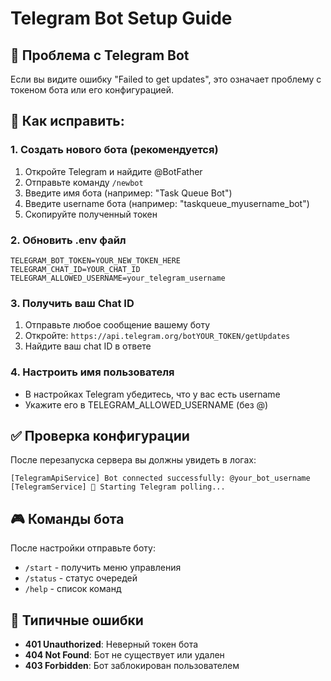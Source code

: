 # Telegram Bot Setup Guide

## 🤖 Проблема с Telegram Bot

Если вы видите ошибку "Failed to get updates", это означает проблему с токеном бота или его конфигурацией.

## 🔧 Как исправить:

### 1. Создать нового бота (рекомендуется)
1. Откройте Telegram и найдите @BotFather
2. Отправьте команду `/newbot`
3. Введите имя бота (например: "Task Queue Bot")
4. Введите username бота (например: "taskqueue_myusername_bot")
5. Скопируйте полученный токен

### 2. Обновить .env файл
```env
TELEGRAM_BOT_TOKEN=YOUR_NEW_TOKEN_HERE
TELEGRAM_CHAT_ID=YOUR_CHAT_ID
TELEGRAM_ALLOWED_USERNAME=your_telegram_username
```

### 3. Получить ваш Chat ID
1. Отправьте любое сообщение вашему боту
2. Откройте: `https://api.telegram.org/botYOUR_TOKEN/getUpdates`
3. Найдите ваш chat ID в ответе

### 4. Настроить имя пользователя
- В настройках Telegram убедитесь, что у вас есть username
- Укажите его в TELEGRAM_ALLOWED_USERNAME (без @)

## ✅ Проверка конфигурации

После перезапуска сервера вы должны увидеть в логах:
```
[TelegramApiService] Bot connected successfully: @your_bot_username
[TelegramService] 🚀 Starting Telegram polling...
```

## 🎮 Команды бота

После настройки отправьте боту:
- `/start` - получить меню управления
- `/status` - статус очередей
- `/help` - список команд

## 🚨 Типичные ошибки

- **401 Unauthorized**: Неверный токен бота
- **404 Not Found**: Бот не существует или удален
- **403 Forbidden**: Бот заблокирован пользователем
